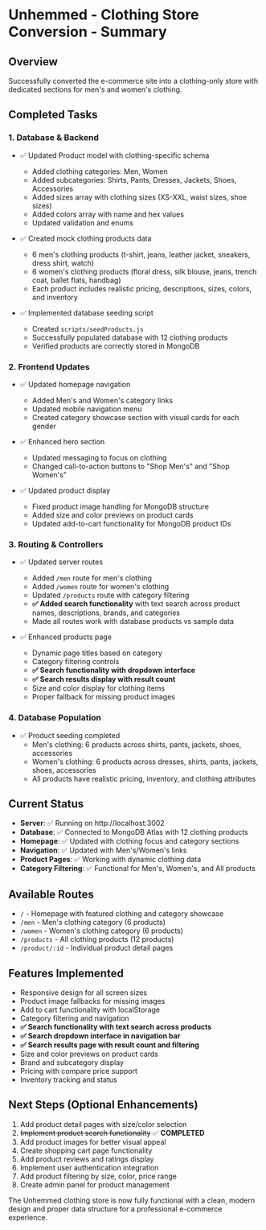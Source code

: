 # Unhemmed - Clothing Store Conversion - Summary

## Overview
Successfully converted the e-commerce site into a clothing-only store with dedicated sections for men's and women's clothing.

## Completed Tasks

### 1. Database & Backend
- ✅ Updated Product model with clothing-specific schema
  - Added clothing categories: Men, Women
  - Added subcategories: Shirts, Pants, Dresses, Jackets, Shoes, Accessories
  - Added sizes array with clothing sizes (XS-XXL, waist sizes, shoe sizes)
  - Added colors array with name and hex values
  - Updated validation and enums

- ✅ Created mock clothing products data
  - 6 men's clothing products (t-shirt, jeans, leather jacket, sneakers, dress shirt, watch)
  - 6 women's clothing products (floral dress, silk blouse, jeans, trench coat, ballet flats, handbag)
  - Each product includes realistic pricing, descriptions, sizes, colors, and inventory

- ✅ Implemented database seeding script
  - Created `scripts/seedProducts.js`
  - Successfully populated database with 12 clothing products
  - Verified products are correctly stored in MongoDB

### 2. Frontend Updates
- ✅ Updated homepage navigation
  - Added Men's and Women's category links
  - Updated mobile navigation menu
  - Created category showcase section with visual cards for each gender

- ✅ Enhanced hero section
  - Updated messaging to focus on clothing
  - Changed call-to-action buttons to "Shop Men's" and "Shop Women's"

- ✅ Updated product display
  - Fixed product image handling for MongoDB structure
  - Added size and color previews on product cards
  - Updated add-to-cart functionality for MongoDB product IDs

### 3. Routing & Controllers
- ✅ Updated server routes
  - Added `/men` route for men's clothing
  - Added `/women` route for women's clothing
  - Updated `/products` route with category filtering
  - **✅ Added search functionality** with text search across product names, descriptions, brands, and categories
  - Made all routes work with database products vs sample data

- ✅ Enhanced products page
  - Dynamic page titles based on category
  - Category filtering controls
  - **✅ Search functionality with dropdown interface**
  - **✅ Search results display with result count**
  - Size and color display for clothing items
  - Proper fallback for missing product images

### 4. Database Population
- ✅ Product seeding completed
  - Men's clothing: 6 products across shirts, pants, jackets, shoes, accessories
  - Women's clothing: 6 products across dresses, shirts, pants, jackets, shoes, accessories
  - All products have realistic pricing, inventory, and clothing attributes

## Current Status
- **Server**: ✅ Running on http://localhost:3002
- **Database**: ✅ Connected to MongoDB Atlas with 12 clothing products
- **Homepage**: ✅ Updated with clothing focus and category sections
- **Navigation**: ✅ Updated with Men's/Women's links
- **Product Pages**: ✅ Working with dynamic clothing data
- **Category Filtering**: ✅ Functional for Men's, Women's, and All products

## Available Routes
- `/` - Homepage with featured clothing and category showcase
- `/men` - Men's clothing category (6 products)
- `/women` - Women's clothing category (6 products)  
- `/products` - All clothing products (12 products)
- `/product/:id` - Individual product detail pages

## Features Implemented
- Responsive design for all screen sizes
- Product image fallbacks for missing images
- Add to cart functionality with localStorage
- Category filtering and navigation
- **✅ Search functionality with text search across products**
- **✅ Search dropdown interface in navigation bar**
- **✅ Search results page with result count and filtering**
- Size and color previews on product cards
- Brand and subcategory display
- Pricing with compare price support
- Inventory tracking and status

## Next Steps (Optional Enhancements)
1. Add product detail pages with size/color selection
2. ~~Implement product search functionality~~ ✅ **COMPLETED**
3. Add product images for better visual appeal
4. Create shopping cart page functionality
5. Add product reviews and ratings display
6. Implement user authentication integration
7. Add product filtering by size, color, price range
8. Create admin panel for product management

The Unhemmed clothing store is now fully functional with a clean, modern design and proper data structure for a professional e-commerce experience.
